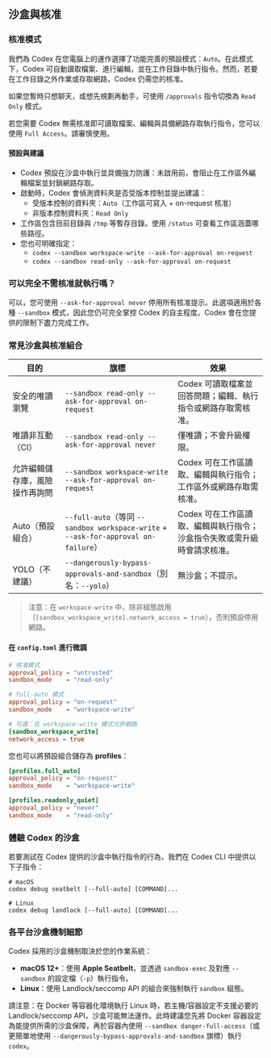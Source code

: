 ## 沙盒與核准

### 核准模式

我們為 Codex 在您電腦上的運作選擇了功能完善的預設模式：`Auto`。在此模式下，Codex 可自動讀取檔案、進行編輯，並在工作目錄中執行指令。然而，若要在工作目錄之外作業或存取網路，Codex 仍需您的核准。

如果您暫時只想聊天，或想先規劃再動手，可使用 `/approvals` 指令切換為 `Read Only` 模式。

若您需要 Codex 無需核准即可讀取檔案、編輯與具備網路存取執行指令，您可以使用 `Full Access`。請審慎使用。

#### 預設與建議

- Codex 預設在沙盒中執行並具備強力防護：未啟用前，會阻止在工作區外編輯檔案並封鎖網路存取。
- 啟動時，Codex 會偵測資料夾是否受版本控制並提出建議：
  - 受版本控制的資料夾：`Auto`（工作區可寫入 + on-request 核准）
  - 非版本控制資料夾：`Read Only`
- 工作區包含目前目錄與 `/tmp` 等暫存目錄。使用 `/status` 可查看工作區涵蓋哪些路徑。
- 您也可明確指定：
  - `codex --sandbox workspace-write --ask-for-approval on-request`
  - `codex --sandbox read-only --ask-for-approval on-request`

### 可以完全不需核准就執行嗎？

可以，您可使用 `--ask-for-approval never` 停用所有核准提示。此選項適用於各種 `--sandbox` 模式，因此您仍可完全掌控 Codex 的自主程度。Codex 會在您提供的限制下盡力完成工作。

### 常見沙盒與核准組合

| 目的                                   | 旗標                                                                                             | 效果                                                                                               |
| -------------------------------------- | ------------------------------------------------------------------------------------------------ | -------------------------------------------------------------------------------------------------- |
| 安全的唯讀瀏覽                         | `--sandbox read-only --ask-for-approval on-request`                                             | Codex 可讀取檔案並回答問題；編輯、執行指令或網路存取需核准。                                          |
| 唯讀非互動（CI）                       | `--sandbox read-only --ask-for-approval never`                                                  | 僅唯讀；不會升級權限。                                                                                |
| 允許編輯儲存庫，風險操作再詢問         | `--sandbox workspace-write --ask-for-approval on-request`                                       | Codex 可在工作區讀取、編輯與執行指令；工作區外或網路存取需核准。                                      |
| Auto（預設組合）                       | `--full-auto`（等同 `--sandbox workspace-write` + `--ask-for-approval on-failure`）             | Codex 可在工作區讀取、編輯與執行指令；沙盒指令失敗或需升級時會請求核准。                                |
| YOLO（不建議）                         | `--dangerously-bypass-approvals-and-sandbox`（別名：`--yolo`）                                  | 無沙盒；不提示。                                                                                    |

> 注意：在 `workspace-write` 中，除非組態啟用（`[sandbox_workspace_write].network_access = true`），否則預設停用網路。

#### 在 `config.toml` 進行微調

```toml
# 核准模式
approval_policy = "untrusted"
sandbox_mode    = "read-only"

# full-auto 模式
approval_policy = "on-request"
sandbox_mode    = "workspace-write"

# 可選：在 workspace-write 模式允許網路
[sandbox_workspace_write]
network_access = true
```

您也可以將預設組合儲存為 **profiles**：

```toml
[profiles.full_auto]
approval_policy = "on-request"
sandbox_mode    = "workspace-write"

[profiles.readonly_quiet]
approval_policy = "never"
sandbox_mode    = "read-only"
```

### 體驗 Codex 的沙盒

若要測試在 Codex 提供的沙盒中執行指令的行為，我們在 Codex CLI 中提供以下子指令：

```
# macOS
codex debug seatbelt [--full-auto] [COMMAND]...

# Linux
codex debug landlock [--full-auto] [COMMAND]...
```

### 各平台沙盒機制細節

Codex 採用的沙盒機制取決於您的作業系統：

- **macOS 12+**：使用 **Apple Seatbelt**，並透過 `sandbox-exec` 及對應 `--sandbox` 的設定檔（`-p`）執行指令。
- **Linux**：使用 Landlock/seccomp API 的組合來強制執行 `sandbox` 組態。

請注意：在 Docker 等容器化環境執行 Linux 時，若主機/容器設定不支援必要的 Landlock/seccomp API，沙盒可能無法運作。此時建議您先將 Docker 容器設定為能提供所需的沙盒保障，再於容器內使用 `--sandbox danger-full-access`（或更簡單地使用 `--dangerously-bypass-approvals-and-sandbox` 旗標）執行 `codex`。
